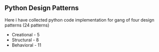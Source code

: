 ## Python Design Patterns
Here i have collected python code implementation for gang of four design patterns (24 patterns)

 - Creational - 5
 - Structural - 8
 - Behavioral - 11
